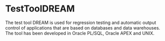 TestToolDREAM
=============

The test tool DREAM is used for regression testing and automatic output control of applications that are based on databases and data warehouses. The tool has been developed in Oracle PL/SQL, Oracle APEX and UNIX.

